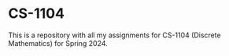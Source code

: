 # CS-1104

This is a repository with all my assignments for CS-1104 (Discrete Mathematics) for Spring 2024.
